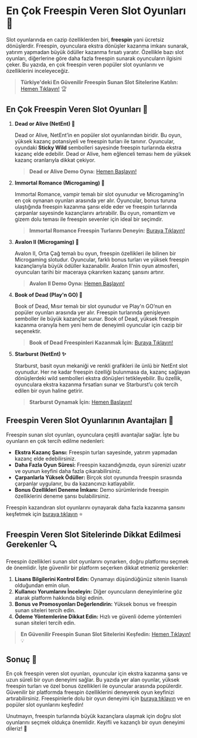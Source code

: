 # En Çok Freespin Veren Slot Oyunları 🎰

Slot oyunlarında en cazip özelliklerden biri, **freespin** yani ücretsiz dönüşlerdir. Freespin, oyunculara ekstra dönüşler kazanma imkanı sunarak, yatırım yapmadan büyük ödüller kazanma fırsatı yaratır. Özellikle bazı slot oyunları, diğerlerine göre daha fazla freespin sunarak oyuncuların ilgisini çeker. Bu yazıda, en çok freespin veren popüler slot oyunlarını ve özelliklerini inceleyeceğiz.

> **Türkiye'deki En Güvenilir Freespin Sunan Slot Sitelerine Katılın:** [Hemen Tıklayın!](https://casinotr.link/gWCRZ4) 🏆

## En Çok Freespin Veren Slot Oyunları 🧩

1. **Dead or Alive (NetEnt) 🔫**

   Dead or Alive, NetEnt’in en popüler slot oyunlarından biridir. Bu oyun, yüksek kazanç potansiyeli ve freespin turları ile tanınır. Oyuncular, oyundaki **Sticky Wild** sembolleri sayesinde freespin turlarında ekstra kazanç elde edebilir. Dead or Alive, hem eğlenceli teması hem de yüksek kazanç oranlarıyla dikkat çekiyor.
   
   > **Dead or Alive Demo Oyna:** [Hemen Başlayın!](https://casinotr.link/gWCRZ4)

2. **Immortal Romance (Microgaming) 🧛**

   Immortal Romance, vampir temalı bir slot oyunudur ve Microgaming’in en çok oynanan oyunları arasında yer alır. Oyuncular, bonus turuna ulaştığında freespin kazanma şansı elde eder ve freespin turlarında çarpanlar sayesinde kazançlarını artırabilir. Bu oyun, romantizm ve gizem dolu teması ile freespin sevenler için ideal bir seçimdir.
   
   > **Immortal Romance Freespin Turlarını Deneyin:** [Buraya Tıklayın!](https://casinotr.link/gWCRZ4)

3. **Avalon II (Microgaming) 🏰**

   Avalon II, Orta Çağ temalı bu oyun, freespin özellikleri ile bilinen bir Microgaming slotudur. Oyuncular, farklı bonus turları ve yüksek freespin kazançlarıyla büyük ödüller kazanabilir. Avalon II’nin oyun atmosferi, oyuncuları tarihi bir maceraya çıkarırken kazanç şansını artırır.
   
   > **Avalon II Demo Oyna:** [Hemen Başlayın!](https://casinotr.link/gWCRZ4)

4. **Book of Dead (Play'n GO) 📜**

   Book of Dead, Mısır temalı bir slot oyunudur ve Play'n GO’nun en popüler oyunları arasında yer alır. Freespin turlarında genişleyen semboller ile büyük kazançlar sunar. Book of Dead, yüksek freespin kazanma oranıyla hem yeni hem de deneyimli oyuncular için cazip bir seçenektir.
   
   > **Book of Dead Freespinleri Kazanmak İçin:** [Buraya Tıklayın!](https://casinotr.link/gWCRZ4)

5. **Starburst (NetEnt) ✨**

   Starburst, basit oyun mekaniği ve renkli grafikleri ile ünlü bir NetEnt slot oyunudur. Her ne kadar freespin özelliği bulunmasa da, kazanç sağlayan dönüşlerdeki wild sembolleri ekstra dönüşleri tetikleyebilir. Bu özellik, oyunculara ekstra kazanma fırsatları sunar ve Starburst’u çok tercih edilen bir oyun haline getirir.
   
   > **Starburst Oynamak İçin:** [Hemen Başlayın!](https://casinotr.link/gWCRZ4)

## Freespin Veren Slot Oyunlarının Avantajları 🎁

Freespin sunan slot oyunları, oyunculara çeşitli avantajlar sağlar. İşte bu oyunların en çok tercih edilme nedenleri:

- **Ekstra Kazanç Şansı:** Freespin turları sayesinde, yatırım yapmadan kazanç elde edebilirsiniz.
- **Daha Fazla Oyun Süresi:** Freespin kazandığınızda, oyun sürenizi uzatır ve oyunun keyfini daha fazla çıkarabilirsiniz.
- **Çarpanlarla Yüksek Ödüller:** Birçok slot oyununda freespin sırasında çarpanlar uygulanır, bu da kazancınızı katlayabilir.
- **Bonus Özellikleri Deneme İmkanı:** Demo sürümlerinde freespin özelliklerini deneme şansı bulabilirsiniz.

Freespin kazandıran slot oyunlarını oynayarak daha fazla kazanma şansını keşfetmek için [buraya tıklayın](https://casinotr.link/gWCRZ4) ⭐

## Freespin Veren Slot Sitelerinde Dikkat Edilmesi Gerekenler 🔍

Freespin özellikleri sunan slot oyunlarını oynarken, doğru platformu seçmek de önemlidir. İşte güvenilir bir platform seçerken dikkat etmeniz gerekenler:

1. **Lisans Bilgilerini Kontrol Edin:** Oynamayı düşündüğünüz sitenin lisanslı olduğundan emin olun.
2. **Kullanıcı Yorumlarını İnceleyin:** Diğer oyuncuların deneyimlerine göz atarak platform hakkında bilgi edinin.
3. **Bonus ve Promosyonları Değerlendirin:** Yüksek bonus ve freespin sunan siteleri tercih edin.
4. **Ödeme Yöntemlerine Dikkat Edin:** Hızlı ve güvenli ödeme yöntemleri sunan siteleri tercih edin.

> **En Güvenilir Freespin Sunan Slot Sitelerini Keşfedin:** [Hemen Tıklayın!](https://casinotr.link/gWCRZ4) 💡

## Sonuç 🎯

En çok freespin veren slot oyunları, oyuncular için ekstra kazanma şansı ve uzun süreli bir oyun deneyimi sağlar. Bu yazıda yer alan oyunlar, yüksek freespin turları ve özel bonus özellikleri ile oyuncular arasında popülerdir. Güvenilir bir platformda freespin özelliklerini deneyerek oyun keyfinizi artırabilirsiniz. Freespinlerle dolu bir oyun deneyimi için [buraya tıklayın](https://casinotr.link/gWCRZ4) ve en popüler slot oyunlarını keşfedin!

Unutmayın, freespin turlarında büyük kazançlara ulaşmak için doğru slot oyunlarını seçmek oldukça önemlidir. Keyifli ve kazançlı bir oyun deneyimi dileriz! 🎰
